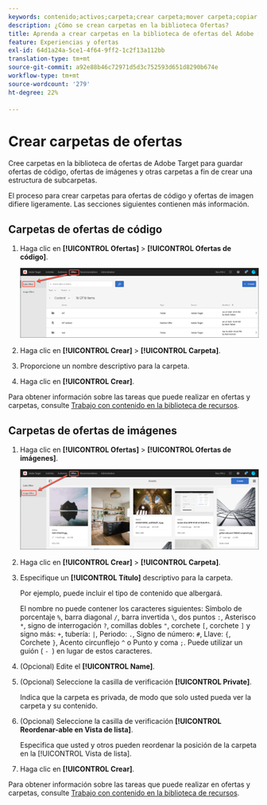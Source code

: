 ```yaml
---
keywords: contenido;activos;carpeta;crear carpeta;mover carpeta;copiar carpeta;eliminar carpeta;descargar carpeta
description: ¿Cómo se crean carpetas en la biblioteca Ofertas?
title: Aprenda a crear carpetas en la biblioteca de ofertas del Adobe [!DNL Target] para guardar ofertas de código e imágenes, así como otras carpetas.
feature: Experiencias y ofertas
exl-id: 64d1a24a-5ce1-4f64-9ff2-1c2f13a112bb
translation-type: tm+mt
source-git-commit: a92e88b46c72971d5d3c752593d651d8290b674e
workflow-type: tm+mt
source-wordcount: '279'
ht-degree: 22%

---
```


# Crear carpetas de ofertas

Cree carpetas en la biblioteca de ofertas de Adobe Target para guardar ofertas de código, ofertas de imágenes y otras carpetas a fin de crear una estructura de subcarpetas.

El proceso para crear carpetas para ofertas de código y ofertas de imagen difiere ligeramente. Las secciones siguientes contienen más información.

## Carpetas de ofertas de código

1. Haga clic en **[!UICONTROL Ofertas]** > **[!UICONTROL Ofertas de código]**.

   ![Pestaña Ofertas de código](/help/c-experiences/c-manage-content/assets/code-offers-tab.png)

1. Haga clic en **[!UICONTROL Crear]** > **[!UICONTROL Carpeta]**.

1. Proporcione un nombre descriptivo para la carpeta.

1. Haga clic en **[!UICONTROL Crear]**.

Para obtener información sobre las tareas que puede realizar en ofertas y carpetas, consulte [Trabajo con contenido en la biblioteca de recursos](/help/c-experiences/c-manage-content/assets-working.md).

## Carpetas de ofertas de imágenes

1. Haga clic en **[!UICONTROL Ofertas]** > **[!UICONTROL Ofertas de imágenes]**.

   ![Pestaña Ofertas de imágenes](/help/c-experiences/c-manage-content/assets/image-offers-tab.png)

1. Haga clic en **[!UICONTROL Crear]** > **[!UICONTROL Carpeta]**.
1. Especifique un **[!UICONTROL Título]** descriptivo para la carpeta.

   Por ejemplo, puede incluir el tipo de contenido que albergará.

   El nombre no puede contener los caracteres siguientes: Símbolo de porcentaje `%`, barra diagonal `/`, barra invertida `\`, dos puntos `:`, Asterisco `*`, signo de interrogación `?`, comillas dobles `"`, corchete `[`, corchete `]` y signo más: `+`, tubería: `|`, Periodo: `.`, Signo de número: `#`, Llave: `{`, Corchete `}`, Acento circunflejo `^` o Punto y coma `;`. Puede utilizar un guión ( `- `) en lugar de estos caracteres.

1. (Opcional) Edite el **[!UICONTROL Name]**.
1. (Opcional) Seleccione la casilla de verificación **[!UICONTROL Private]**.

   Indica que la carpeta es privada, de modo que solo usted pueda ver la carpeta y su contenido.

1. (Opcional) Seleccione la casilla de verificación **[!UICONTROL Reordenar-able en Vista de lista]**.

   Especifica que usted y otros pueden reordenar la posición de la carpeta en la [!UICONTROL Vista de lista].

1. Haga clic en **[!UICONTROL Crear]**.

Para obtener información sobre las tareas que puede realizar en ofertas y carpetas, consulte [Trabajo con contenido en la biblioteca de recursos](/help/c-experiences/c-manage-content/assets-working.md).
